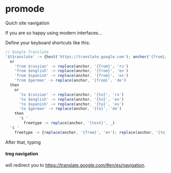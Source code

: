 # promode
Quich site navigation

If you are so happy using modern interfaces...

Define your keyboard shortcuts like this:

``` javascript
// Google Translate
'$t$ranslate' -> {host('https://translate.google.com'); anchor('{from}/{to}/{text}')}
  or
    'from $russian' -> replace(anchor, '{from}', 'ru')
    'from $english' -> replace(anchor, '{from}', 'en')
    'from $spanish' -> replace(anchor, '{from}', 'es')
    'from $german' -> replace(anchor, '{from}', 'de')
  then
    or
      'to $russian' -> replace(anchor, '{to}', 'ru')
      'to $english' -> replace(anchor, '{to}', 'en')
      'to $spanish' -> replace(anchor, '{to}', 'es')
      'to $german' -> replace(anchor, '{to}', 'de')
    then
      '$ '
        freetype -> replace(anchor, '{text}', _)
  '$ '
    freetype -> {replace(anchor, '{from}', 'en'); replace(anchor, '{to}', 'ru'); replace(anchor, '{text}', _)}
```

After that, typing

#### treg navigation

will redirect you to https://translate.google.com/#en/es/navigation.
